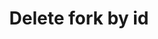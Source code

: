 ---
title: Delete fork by id
excerpt: ''
api:
  file: sentio-api.json
  operationId: DeleteFork
deprecated: false
hidden: false
metadata:
  title: ''
  description: ''
  robots: index
next:
  description: ''
---